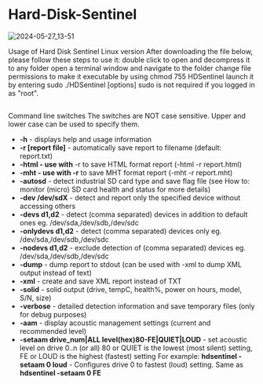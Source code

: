# Hard-Disk-Sentinel

![2024-05-27_13-51](https://github.com/sofijacom/Hard-Disk-Sentinel/assets/107557749/9e1fc425-7c91-442e-a113-5dcefef6215a)


Usage of Hard Disk Sentinel Linux version
After downloading the file below, please follow these steps to use it:
double click to open and decompress it to any folder
open a terminal window and navigate to the folder
change file permissions to make it executable by using chmod 755 HDSentinel
launch it by entering sudo ./HDSentinel [options]
sudo is not required if you logged in as "root".

##

Command line switches
The switches are NOT case sensitive. Upper and lower case can be used to specify them.

- **-h** - displays help and usage information
- **-r [report file]** - automatically save report to filename (default: report.txt)
- **-html - use with** -r to save HTML format report (-html -r report.html)
- **-mht - use with -r** to save MHT format report (-mht -r report.mht)
- **-autosd** - detect industrial SD card type and save flag file (see How to: monitor (micro) SD card health and status for more details)
- **-dev /dev/sdX** - detect and report only the specified device without accessing others
- **-devs d1,d2** - detect (comma separated) devices in addition to default ones eg. /dev/sda,/dev/sdb,/dev/sdc
- **-onlydevs d1,d2** - detect (comma separated) devices only eg. /dev/sda,/dev/sdb,/dev/sdc
- **-nodevs d1,d2** - exclude detection of (comma separated) devices eg. /dev/sda,/dev/sdb,/dev/sdc
- **-dump** - dump report to stdout (can be used with -xml to dump XML output instead of text)
- **-xml** - create and save XML report instead of TXT
- **-solid** - solid output (drive, tempC, health%, power on hours, model, S/N, size)
- **-verbose** - detailed detection information and save temporary files (only for debug purposes)
- **-aam** - display acoustic management settings (current and recommended level)
- **-setaam drive_num|ALL level(hex)80-FE|QUIET|LOUD** - set acoustic level on drive 0..n (or all)
80 or QUIET is the lowest (most silent) setting, FE or LOUD is the highest (fastest) setting
For example: **hdsentinel -setaam 0 loud** - Configures drive 0 to fastest (loud) setting. Same as **hdsentinel -setaam 0 FE**

